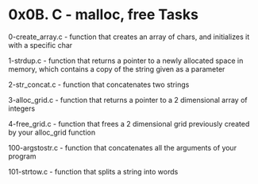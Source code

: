# 0x0B. C - malloc, free Tasks

0-create_array.c -  function that creates an array of chars, and initializes it with a specific char

1-strdup.c - function that returns a pointer to a newly allocated space in memory, which contains a copy of the string given as a parameter

2-str_concat.c - function that concatenates two strings

3-alloc_grid.c -  function that returns a pointer to a 2 dimensional array of integers

4-free_grid.c - function that frees a 2 dimensional grid previously created by your alloc_grid function

100-argstostr.c - function that concatenates all the arguments of your program

101-strtow.c - function that splits a string into words
